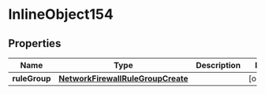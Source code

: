 

# InlineObject154

## Properties

Name | Type | Description | Notes
------------ | ------------- | ------------- | -------------
**ruleGroup** | [**NetworkFirewallRuleGroupCreate**](NetworkFirewallRuleGroupCreate.md) |  |  [optional]



